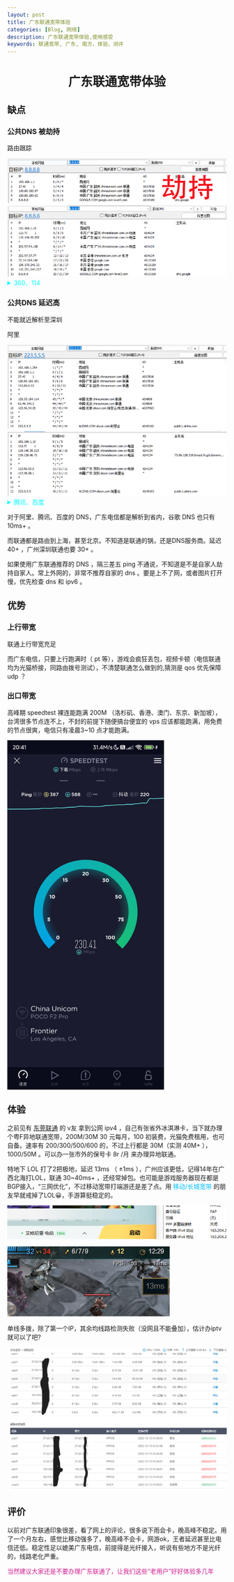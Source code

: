 ```yaml
---
layout: post
title: 广东联通宽带体验
categories: [Blog, 网络]
description: 广东联通宽带体验,使用感受
keywords: 联通宽带, 广东, 南方，体验，测评
---
```


<h1 align = "center">广东联通宽带体验</h1>


## 缺点


### 公共DNS 被劫持

路由跟踪

<img src="/images/posts/net/DNSgoogle.png" alt="Google" />
    
<details><summary style="color: #00FFFF">360、114</summary>

360

<img src="/images/posts/net/DNS360.png" alt="360" />
    
114

<img src="/images/posts/net/DNS114.png" alt="114" />
    
</details>

### 公共DNS 延迟高

不能就近解析至深圳
    
阿里

<img src="/images/posts/net/DNS阿里.png" alt="阿里" />
    
<details><summary style="color: #00FFFF">腾讯、百度</summary><p>

腾讯

<img src="/images/posts/net/DNS腾讯.png" alt="腾讯" />
    
百度

<img src="/images/posts/net/DNSbaidu.png" alt="百度" />
</p></details>

对于阿里、腾讯、百度的 DNS，广东电信都是解析到省内，谷歌 DNS 也只有 10ms+ 。

而联通都是路由到上海，甚至北京。不知道是联通的锅，还是DNS服务商。延迟 40+ ，广州深圳联通也要 30+ 。
    
如果使用广东联通推荐的 DNS ，隔三差五 ping 不通说，不知道是不是自家人劫持自家人。常上外网的，非常不推荐自家的 dns 。要是上不了网，或者图片打开慢，优先检查 dns 和 ipv6 。
    

## 优势

### 上行带宽

联通上行带宽充足

而广东电信，只要上行跑满时（ pt 等），游戏会疯狂丢包，视频卡顿（电信联通均为光猫桥接，同路由拨号测试），不清楚联通怎么做到的,猜测是 qos 优先保障 udp ？


### 出口带宽
    
高峰期 speedtest 裸连能跑满 200M （洛杉矶、香港、澳门、东京、新加坡），台湾很多节点连不上，不封的前提下随便搞台便宜的 vps 应该都能跑满，用免费的节点很爽，电信只有凌晨3~10 点才能跑满。

 <img src="/images/posts/net/speedtestUnicom.jpg" height="800" width="360" alt="speedtest 图" align="middle" />



## 体验

之前见有 [东莞联通](https://www.v2ex.com/t/901223) 的 v友 拿到公网 ipv4 ，自己有张省外冰淇淋卡，当下就办理个粤F异地联通宽带，200M/30M 30 元每月，100 初装费，光猫免费租用，也可自备。速率有 200/300/500/600 的，不过上行都是 30M（实测 40M+ ），1000/50M 。可以办一张市外的保号卡 8r /月 来办理异地联通。

特地下 LOL 打了2把极地，延迟 13ms （ ±1ms ），广州应该更低，记得14年在广西北海打LOL，联通 30~40ms+ ，还经常掉包。也可能是游戏服务器现在都是BGP接入，“三网优化”，不过移动宽带打端游还是差了点。用 <font color=DeepSkyBlue>移动/长城宽带</font> 的朋友早就戒掉了LOL😀，手游算挺稳定的。

<img src="/images/posts/net/lolPing1.png" alt="客户端延迟" />
<p></p>
<img src="/images/posts/net/lolPing2.png" alt="lol游戏延迟2" />

单线多拨，除了第一个IP，其余均线路检测失败（没网且不能叠加），估计办iptv就可以了吧?

<img src="/images/posts/net/多拨.png" alt="多拨图"/>


## 评价

以前对广东联通印象很差，看了网上的评论，很多说下雨会卡，晚高峰不稳定。用了一个月左右，感觉比移动强多了，晚高峰不会卡，网游ok，王者延迟甚至比电信还低。稳定性足以媲美广东电信，前提得是光纤接入，听说有些地方不是光纤的，线路老化严重。

<font color=VioletRed>当然建议大家还是不要办理广东联通了，让我们这些“老用户”好好体验多几年</font>
